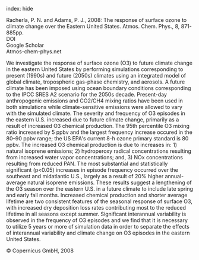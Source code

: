index: hide

<div class="Citation">

  <div class="Citation-body">
    <div class="Citation-text">Racherla, P. N. and Adams, P. J., 2008: The response of surface ozone to climate change over the Eastern United States. <span class="Article-journal">Atmos. Chem. Phys., </span><span class="Article-volume">8, </span>871-885pp.</div>
    <div class="Citation-links">
      <div class="CitationLink" data-href="https://doi.org/10.5194/acp-8-871-2008">
        <div class="CitationLink-icon CitationLink-Doi"></div>
        <div class="CitationLink-text">DOI</div>
      </div>
      <div class="CitationLink" data-href="https://scholar.google.com/scholar?q=10.5194/acp-8-871-2008">
        <div class="CitationLink-icon CitationLink-Scholar"></div>
        <div class="CitationLink-text">Google Scholar</div>
      </div>
      <div class="CitationLink" data-href="http://www.atmos-chem-phys.net/8/871/2008/acp-8-871-2008.pdf">
        <div class="CitationLink-icon CitationLink-Publisher"></div>
        <div class="CitationLink-text">Atmos-chem-phys.net</div>
      </div>
    </div>
  </div>
</div>

We investigate the response of surface ozone (O3) to future climate change in the eastern United States by performing simulations corresponding to present (1990s) and future (2050s) climates using an integrated model of global climate, tropospheric gas-phase chemistry, and aerosols. A future climate has been imposed using ocean boundary conditions corresponding to the IPCC SRES A2 scenario for the 2050s decade. Present-day anthropogenic emissions and CO2/CH4 mixing ratios have been used in both simulations while climate-sensitive emissions were allowed to vary with the simulated climate. The severity and frequency of O3 episodes in the eastern U.S. increased due to future climate change, primarily as a result of increased O3 chemical production. The 95th percentile O3 mixing ratio increased by 5 ppbv and the largest frequency increase occured in the 80–90 ppbv range; the US EPA's current 8-h ozone primary standard is 80 ppbv. The increased O3 chemical production is due to increases in: 1) natural isoprene emissions; 2) hydroperoxy radical concentrations resulting from increased water vapor concentrations; and, 3) NOx concentrations resulting from reduced PAN. The most substantial and statistically significant (p<0.05) increases in episode frequency occurred over the southeast and midatlantic U.S., largely as a result of 20% higher annual-average natural isoprene emissions. These results suggest a lengthening of the O3 season over the eastern U.S. in a future climate to include late spring and early fall months. Increased chemical production and shorter average lifetime are two consistent features of the seasonal response of surface O3, with increased dry deposition loss rates contributing most to the reduced lifetime in all seasons except summer. Significant interannual variability is observed in the frequency of O3 episodes and we find that it is necessary to utilize 5 years or more of simulation data in order to separate the effects of interannual variability and climate change on O3 episodes in the eastern United States.

<div class="Citation-copy">
&copy; Copernicus GmbH, 2008
</div>